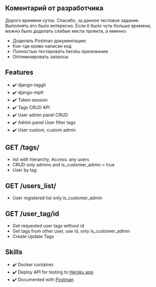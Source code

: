 
## Коментарий от разработчика
Дорого времени суток. Спасибо, за данное тестовое задание. Выполнять его было интересно. 
Если б было чуть больше времени, можно было доделать слабые места проекта, а именно:
- Доделать Postman документацию
- Кое-где криво написан код
- Полностью тестировать heroku приложение 
- Оптимизировать запросы

## Features
- :heavy_check_mark: django-taggit
- :heavy_check_mark: django-mptt
- :heavy_check_mark: Token session
- :heavy_check_mark: Tags CRUD API
- :heavy_check_mark:  User admin panel CRUD
- :heavy_check_mark: Admin panel User filter tags
- :heavy_check_mark: User custom, custom admin
 
 ## GET /tags/
- list with hierarchy, Access: any users
- CRUD only admins and is_customer_admin = true
- User by tag

## GET /users_list/
- User registered list only is_customer_admin

## GET /user_tag/id
- Get requested user tags without id
- Get tags from other user, use id, only is_customer_admin
- Create Update Tags

## Skills
- :heavy_check_mark: Docker container.
- :heavy_check_mark:  Deploy API for testing to [Heroku app](https://sleepy-beach-16058.herokuapp.com/)
- :heavy_check_mark:  Documented with [Postman](https://documenter.getpostman.com/view/9950425/TVmV6uJ6#de0a46d8-b378-4b16-a285-718e3c738613)
